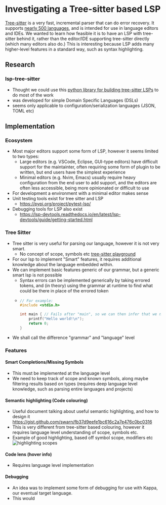 # Investigating a Tree-sitter based LSP

[Tree-sitter](https://tree-sitter.github.io/tree-sitter/)
is a very fast, incremental parser that can do error recovery. It supports
[nearly 500 languages](https://github.com/tree-sitter/tree-sitter/wiki/List-of-parsers),
and is intended for use in language editors and IDEs.
We wanted to learn how feasible it is to have an LSP with tree-sitter behind it,
rather than the editor/IDE supporting tree-sitter directly (which many editors also do.)
This is interesting because LSP adds many higher-level features in a standard way,
such as syntax highlighting.


## Research

### lsp-tree-sitter
- Thought we could use this
[python library for building tree-sitter LSPs](https://lsp-tree-sitter.readthedocs.io/en/latest/)
to do most of the work
- was developed for simple Domain Specific Languages (DSLs)
- seems only applicable to configuration/serialization languages (JSON, TOML etc)

## Implementation

### Ecosystem

- Most major editors support some form of LSP, however it seems limited to two types:
  - Large editors (e.g. VSCode, Eclipse, GUI-type editors) have difficult support for the maintainter, often requiring some form of plugin to be written, but end users have the simplest experience
  - Minimal editors (e.g. Nvim, Emacs) usually require heavy configuration from the end user to add support, and the editors are often less accessible, being more opinionated or difficult to use
- For development a environment with a minimal editor makes sense
- Unit testing tools exist for tree sitter and LSP
  - <https://pypi.org/project/pytest-lsp/>
- Debugging tools for LSP also exist
  - <https://lsp-devtools.readthedocs.io/en/latest/lsp-devtools/guide/getting-started.html>

### Tree Sitter

- Tree sitter is very useful for parsing our language, however it is not very smart.
  - No concept of scope, symbols etc
    [tree-sitter playground](https://tree-sitter.github.io/tree-sitter/playground)
- For our lsp to implement "Smart" features, it requires additional knowledge about the language embedded within.
- We can implement basic features generic of our grammar, but a generic smart lsp is not possible
  - Syntax errors can be implemented generically by taking errored tokens, and (in theory) using the grammar at runtime to find what could be there in place of the errored token
  - ```c
    // For example:
    #include <stdio.h>

    int main { // Fails after "main", so we can then infer that we need parenthesis and arguments afterwards
        printf("Hello world!\n");
        return 0;
    }
    ```
- We shall call the difference "grammar" and "language" level

### Features

#### Smart Completions/Missing Symbols
- This must be implemented at the language level
- We need to keep track of scope and known symbols, along maybe filtering results based on types (requires deep language level knowledge, such as parsing entire languages and projects)

#### Semantic highlighting (Code colouring)

- Useful document talking about useful semantic highlighting, and how to design it <https://gist.github.com/swarn/fb37d9eefe1bc616c2a7e476c0bc0316>
- This is very different from tree-sitter based colouring, however it requires language level understanding of scope, symbols etc.
- Example of good highlighting, based off symbol scope, modifiers etc
  ![highlighting scopes](https://i.imgur.com/Gp1l2ZZ.png)

#### Code lens (hover info)

- Requires language level implementation

#### Debugging

- An idea was to implement some form of debugging for use with Kappa, our eventual target language.
- This would 
